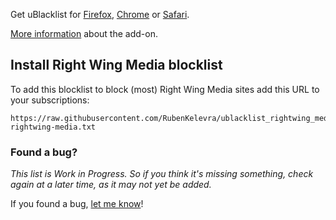 Get uBlacklist for [Firefox](https://addons.mozilla.org/en-US/firefox/addon/ublacklist/), [Chrome](https://chromewebstore.google.com/detail/ublacklist/pncfbmialoiaghdehhbnbhkkgmjanfhe) or [Safari](https://apps.apple.com/us/app/ublacklist-for-safari/id1547912640). 

[More information](https://iorate.github.io/ublacklist/docs) about the add-on.

## Install Right Wing Media blocklist

To add this blocklist to block (most) Right Wing Media sites add this URL to your subscriptions:

```
https://raw.githubusercontent.com/RubenKelevra/ublacklist_rightwing_media/master/ublacklist-rightwing-media.txt
```

### Found a bug?

_This list is Work in Progress. So if you think it's missing something, check again at a later time, as it may not yet be added._

If you found a bug, [let me know](https://github.com/RubenKelevra/ublacklist_rightwing_media/issues/new/choose)!
